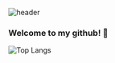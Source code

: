 ![header](https://capsule-render.vercel.app/api?type=Waving&color=timeGradient&height=300&section=header&text=HELLO!👋%20Welcome%20to%20my%20github!&fontSize=48)
### Welcome to my github! 👋

<!--
**realiron00/realiron00** is a ✨ _special_ ✨ repository because its `README.md` (this file) appears on your GitHub profile.

Here are some ideas to get you started:

- 🔭 I’m currently working on ...
- 🌱 I’m currently learning ...
- 👯 I’m looking to collaborate on ...
- 🤔 I’m looking for help with ...
- 💬 Ask me about ...
- 📫 How to reach me: ...
- 😄 Pronouns: ...
- ⚡ Fun fact: ...
-->
![Top Langs](https://github-readme-stats.vercel.app/api/top-langs/?username=realiron00&langs_count=10&layout=compact&theme=default)

